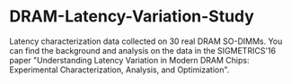 # DRAM-Latency-Variation-Study
Latency characterization data collected on 30 real DRAM SO-DIMMs. You can find the background and analysis on the data in the SIGMETRICS'16 paper "Understanding Latency Variation in Modern DRAM Chips: Experimental Characterization, Analysis, and Optimization".
